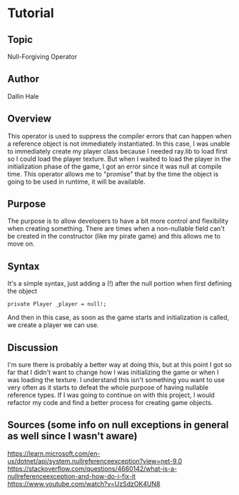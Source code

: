 # Tutorial
## Topic
Null-Forgiving Operator 

## Author
Dallin Hale

## Overview
This operator is used to suppress the compiler errors that can happen when a reference object is not immediately instantiated. In this case, I was unable to immediately create my player class because I needed ray.lib to load first so I could load the player texture. But when I waited to load the player in the initialization phase of the game, I got an error since it was null at compile time. This operator allows me to "promise" that by the time the object is going to be used in runtime, it will be available. 

## Purpose
The purpose is to allow developers to have a bit more control and flexibility when creating something. There are times when a non-nullable field can't be created in the constructor (like my pirate game) and this allows me to move on. 

## Syntax
It's a simple syntax, just adding a (!) after the null portion when first defining the object

```
private Player _player = null!; 
```

And then in this case, as soon as the game starts and initialization is called, we create a player we can use. 

## Discussion
I'm sure there is probably a better way at doing this, but at this point I got so far that I didn't want to change how I was initializing the game or when I was loading the texture. I understand this isn't something you want to use very often as it starts to defeat the whole purpose of having nullable reference types. If I was going to continue on with this project, I would refactor my code and find a better process for creating game objects. 

## Sources (some info on null exceptions in general as well since I wasn't aware)
https://learn.microsoft.com/en-us/dotnet/api/system.nullreferenceexception?view=net-9.0
https://stackoverflow.com/questions/4660142/what-is-a-nullreferenceexception-and-how-do-i-fix-it
https://www.youtube.com/watch?v=UzSdzOK4UN8

